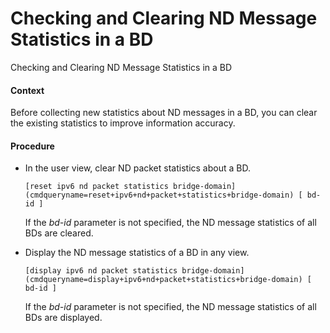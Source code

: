 Checking and Clearing ND Message Statistics in a BD
===================================================

Checking and Clearing ND Message Statistics in a BD

#### Context

Before collecting new statistics about ND messages in a BD, you can clear the existing statistics to improve information accuracy.


#### Procedure

* In the user view, clear ND packet statistics about a BD.
  
  
  ```
  [reset ipv6 nd packet statistics bridge-domain](cmdqueryname=reset+ipv6+nd+packet+statistics+bridge-domain) [ bd-id ]
  ```
  
  If the *bd-id* parameter is not specified, the ND message statistics of all BDs are cleared.
* Display the ND message statistics of a BD in any view.
  
  
  ```
  [display ipv6 nd packet statistics bridge-domain](cmdqueryname=display+ipv6+nd+packet+statistics+bridge-domain) [ bd-id ]
  ```
  
  If the *bd-id* parameter is not specified, the ND message statistics of all BDs are displayed.